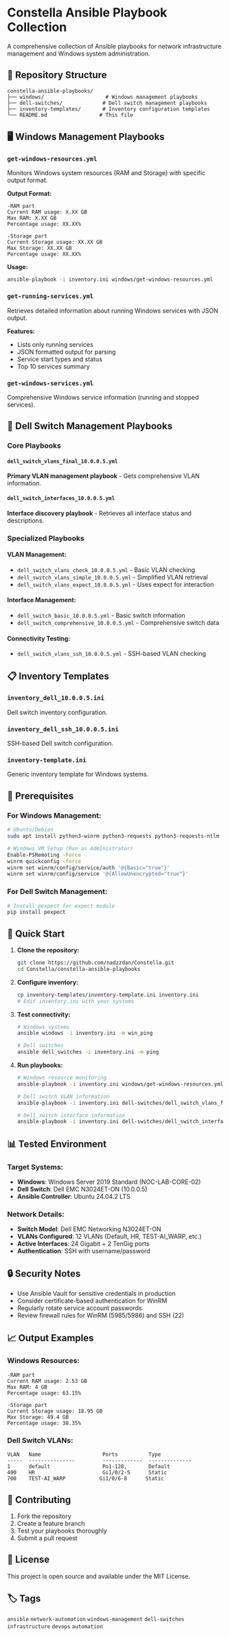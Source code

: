 # Constella Ansible Playbook Collection

A comprehensive collection of Ansible playbooks for network infrastructure management and Windows system administration.

## 📁 Repository Structure

```
constella-ansible-playbooks/
├── windows/                    # Windows management playbooks
├── dell-switches/             # Dell switch management playbooks  
├── inventory-templates/       # Inventory configuration templates
└── README.md                 # This file
```

## 🖥️ Windows Management Playbooks

### `get-windows-resources.yml`
Monitors Windows system resources (RAM and Storage) with specific output format.

**Output Format:**
```
-RAM part
Current RAM usage: X.XX GB
Max RAM: X.XX GB
Percentage usage: XX.XX%

-Storage part
Current Storage usage: XX.XX GB
Max Storage: XX.XX GB
Percentage usage: XX.XX%
```

**Usage:**
```bash
ansible-playbook -i inventory.ini windows/get-windows-resources.yml
```

### `get-running-services.yml`
Retrieves detailed information about running Windows services with JSON output.

**Features:**
- Lists only running services
- JSON formatted output for parsing
- Service start types and status
- Top 10 services summary

### `get-windows-services.yml`
Comprehensive Windows service information (running and stopped services).

## 🔌 Dell Switch Management Playbooks

### Core Playbooks

#### `dell_switch_vlans_final_10.0.0.5.yml`
**Primary VLAN management playbook** - Gets comprehensive VLAN information.

#### `dell_switch_interfaces_10.0.0.5.yml`
**Interface discovery playbook** - Retrieves all interface status and descriptions.

### Specialized Playbooks

#### VLAN Management:
- `dell_switch_vlans_check_10.0.0.5.yml` - Basic VLAN checking
- `dell_switch_vlans_simple_10.0.0.5.yml` - Simplified VLAN retrieval
- `dell_switch_vlans_expect_10.0.0.5.yml` - Uses expect for interaction

#### Interface Management:
- `dell_switch_basic_10.0.0.5.yml` - Basic switch information
- `dell_switch_comprehensive_10.0.0.5.yml` - Comprehensive switch data

#### Connectivity Testing:
- `dell_switch_vlans_ssh_10.0.0.5.yml` - SSH-based VLAN checking

## 📋 Inventory Templates

### `inventory_dell_10.0.0.5.ini`
Dell switch inventory configuration.

### `inventory_dell_ssh_10.0.0.5.ini`
SSH-based Dell switch configuration.

### `inventory-template.ini`
Generic inventory template for Windows systems.

## 🔧 Prerequisites

### For Windows Management:
```bash
# Ubuntu/Debian
sudo apt install python3-winrm python3-requests python3-requests-ntlm

# Windows VM Setup (Run as Administrator)
Enable-PSRemoting -Force
winrm quickconfig -force
winrm set winrm/config/service/auth '@{Basic="true"}'
winrm set winrm/config/service '@{AllowUnencrypted="true"}'
```

### For Dell Switch Management:
```bash
# Install pexpect for expect module
pip install pexpect
```

## 🚀 Quick Start

1. **Clone the repository:**
   ```bash
   git clone https://github.com/nadzzdan/Constella.git
   cd Constella/constella-ansible-playbooks
   ```

2. **Configure inventory:**
   ```bash
   cp inventory-templates/inventory-template.ini inventory.ini
   # Edit inventory.ini with your systems
   ```

3. **Test connectivity:**
   ```bash
   # Windows systems
   ansible windows -i inventory.ini -m win_ping
   
   # Dell switches  
   ansible dell_switches -i inventory.ini -m ping
   ```

4. **Run playbooks:**
   ```bash
   # Windows resource monitoring
   ansible-playbook -i inventory.ini windows/get-windows-resources.yml
   
   # Dell switch VLAN information
   ansible-playbook -i inventory.ini dell-switches/dell_switch_vlans_final_10.0.0.5.yml
   
   # Dell switch interface information
   ansible-playbook -i inventory.ini dell-switches/dell_switch_interfaces_10.0.0.5.yml
   ```

## 📊 Tested Environment

### Target Systems:
- **Windows**: Windows Server 2019 Standard (NOC-LAB-CORE-02)
- **Dell Switch**: Dell EMC N3024ET-ON (10.0.0.5)
- **Ansible Controller**: Ubuntu 24.04.2 LTS

### Network Details:
- **Switch Model**: Dell EMC Networking N3024ET-ON
- **VLANs Configured**: 12 VLANs (Default, HR, TEST-AI_WARP, etc.)
- **Active Interfaces**: 24 Gigabit + 2 TenGig ports
- **Authentication**: SSH with username/password

## 🔒 Security Notes

- Use Ansible Vault for sensitive credentials in production
- Consider certificate-based authentication for WinRM
- Regularly rotate service account passwords
- Review firewall rules for WinRM (5985/5986) and SSH (22)

## 📈 Output Examples

### Windows Resources:
```
-RAM part
Current RAM usage: 2.53 GB
Max RAM: 4 GB
Percentage usage: 63.15%

-Storage part
Current Storage usage: 18.95 GB
Max Storage: 49.4 GB
Percentage usage: 38.35%
```

### Dell Switch VLANs:
```
VLAN   Name                    Ports          Type
-----  ---------------         -------------  --------------
1      default                 Po1-128,       Default
400    HR                      Gi1/0/2-5      Static
700    TEST-AI_WARP           Gi1/0/6-8      Static
```

## 🤝 Contributing

1. Fork the repository
2. Create a feature branch
3. Test your playbooks thoroughly
4. Submit a pull request

## 📜 License

This project is open source and available under the MIT License.

## 🏷️ Tags

`ansible` `network-automation` `windows-management` `dell-switches` `infrastructure` `devops` `automation`
